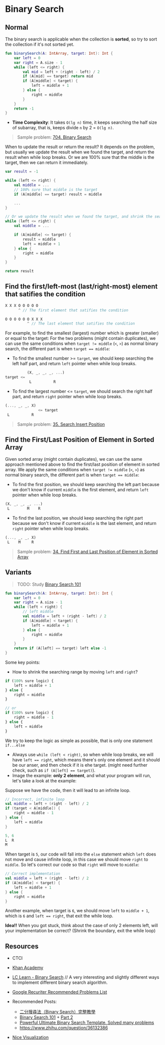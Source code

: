 # Binary Search

## Normal
The binary search is applicable when the collection is **sorted**, so try to sort the collection if it's not sorted yet.

```kotlin
fun binarySearch(A: IntArray, target: Int): Int {
    var left = 0
    var right = A.size - 1
    while (left <= right) {
        val mid = left + (right - left) / 2
        if (A[mid] == target) return mid
        if (A[middle] < target) {
            left = middle + 1
        } else {
            right = middle
        }
    }
    return -1
}
```

* **Time Complexity**: It takes `O(lg n)` time, it keeps searching the half size of subarray, that is, keeps divide `n` by 2 = `O(lg n)`.

> Sample problem: [704. Binary Search](../leetcode/704.binary-search.md)

When to update the result or return the result? It depends on the problem, but usually we update the result when we found the target, and return the result when while loop breaks. Or we are 100% sure that the middle is the target, then we can return it immediately.

```kotlin
var result = -1

while (left <= right) {
    val middle = ...
    // 100% sure that middle is the target
    if (A[middle] == target) result = middle

    ...
}

// Or we update the result when we found the target, and shrink the searching range
while (left <= right) {
    val middle = ...

    if (A[middle] <= target) {
        result = middle
        left = middle + 1
    } else {
        right = middle
    }
}

return result
```

## Find the first/left-most (last/right-most) element that satifies the condition
```js
X X X O O O O O
      ^ // The first element that satifies the condition

O O O O O O X X X
          ^ // The last element that satifies the condition
```

For example, to find the smallest (largest) number which is greater (smaller) or equal to the target: For the two problems (might contain duplicates), we can use the same conditions when `target != middle` (`<`, `>`) as normal binary search, the different part is when `target == middle`:

* To find the smallest number >= `target`, we should keep searching the left half part, and return `left` pointer when while loop breaks.
```js
          (X, _, _, _, ...)
target <=    
           L          R        
```

* To find the largest number <= `target`, we should search the right half part, and return `right` pointer when while loop breaks.
```js
(..., _, _, X)          
               <= target
 L          R 
```

> Sample problem: [35. Search Insert Position](../leetcode/35.search-insert-position.md)

## Find the First/Last Position of Element in Sorted Array
Given sorted array (might contain duplicates), we can use the same approach mentioned above to find the first/last position of element in sorted array. We apply the same conditions when `target != middle` (`<`, `>`) as normal binary search, the different part is when `target == middle`:

* To find the first position, we should keep searching the left part because we don't know if current `middle` is the first element, and return `left` pointer when while loop breaks.
```js
(X, _, _, _, ...)
 L        M    R
```

* To find the last position, we should keep searching the right part because we don't know if current `middle` is the last element, and return `right` pointer when while loop breaks.
```js
(..., _, _, X)
 L    M     R
```

> Sample problem: [34. Find First and Last Position of Element in Sorted Array](../leetcode/34.find-first-and-last-position-of-element-in-sorted-array.md)


## Variants
> TODO: Study [Binary Search 101](https://leetcode.com/problems/binary-search/solutions/423162/Binary-Search-101-The-Ultimate-Binary-Search-Handbook/)

```kotlin
fun binarySearch(A: IntArray, target: Int): Int {
    var left = 0
    var right = A.size - 1
    while (left < right) {
        // left middle
        val middle = left + (right - left) / 2
        if (A[middle] < target) {
            left = middle + 1
        } else {
            right = middle
        }
    }
    return if (A[left] == target) left else -1
}
```

Some key points:
* How to shrink the searching range by moving `left` and `right`? 
```js
if (100% sure logic) {
    left = middle + 1
} else {
    right = middle
}

// or
if (100% sure logic) {
    right = middle - 1
} else {
    left = middle
}
```

We try to keep the logic as simple as possible, that is only one statement `if...else`

* Always use `while (left < right)`, so when while loop breaks, we will have `left == right`, which means there's only one element and it should be our anser, and then check if it is ehe target. (might need further check, such as `if (A[left] == target)`).
* Image the example: **only 2 element**, and what your program will run, let's take a look at the example:

Suppose we have the code, then it will lead to an infinite loop.
```kotlin
// Incorrect, infinite loop
val middle = left + (right - left) / 2
if (target < A[middle]) {
    right = middle - 1
} else {
    left = middle
}
```

```js
5, 6
L  R
M
```

When target is `5`, our code will fall into the `else` statement which `left` does not move and cause infinite loop, in this case we should move `right` to `middle`. So let's correct our code so that `right` will move to `middle`:

```kotlin
// Correct implementation
val middle = left + (right - left) / 2
if (A[middle] < target) {
    left = middle + 1
} else {
    right = middle
}

```

Another example, when target is `6`, we should move `left` to `middle + 1`, which is `6` and `left == right`, that exit the while loop.

**Idea!!** When you got stuck, think about the case of only 2 elements left, will your implementation be correct? (Shrink the boundary, exit the while loop)

## Resources
- CTCI
- [Khan Academy](https://www.khanacademy.org/computing/computer-science/algorithms/binary-search/a/binary-search)
- [LC Learn - Binary Search](https://leetcode.com/explore/learn/card/binary-search/) // A very interesting and slightly different ways to implement different binary search algorithm.
- [Google Recuriter Recommended Problems List](https://turingplanet.org/2020/09/18/leetcode_planning_list/#Binary_Search)
- Recommended Posts:
    - [二分搜尋法（Binary Search）完整教學](https://medium.com/appworks-school/binary-search-%E9%82%A3%E4%BA%9B%E8%97%8F%E5%9C%A8%E7%B4%B0%E7%AF%80%E8%A3%A1%E7%9A%84%E9%AD%94%E9%AC%BC-%E4%B8%80-%E5%9F%BA%E7%A4%8E%E4%BB%8B%E7%B4%B9-dd2cd804aee1)
    - [Binary Search 101](https://leetcode.com/problems/binary-search/solutions/423162/Binary-Search-101-The-Ultimate-Binary-Search-Handbook/) + [Part 2](https://leetcode.com/problems/search-insert-position/solutions/423166/binary-search-101/)
    - [Powerful Ultimate Binary Search Template. Solved many problems](https://leetcode.com/discuss/general-discussion/786126/python-powerful-ultimate-binary-search-template-solved-many-problems)
    - https://www.zhihu.com/question/36132386

- [Nice Visualization](https://vladisov.github.io/binary-search-visualisation/)